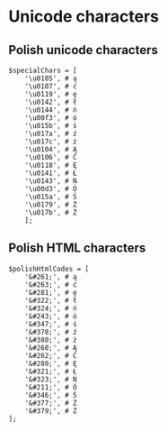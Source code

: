 # Unicode characters

## Polish unicode characters

    $specialChars = [
        '\u0105', # ą
        '\u0107', # ć
        '\u0119', # ę
        '\u0142', # ł
        '\u0144', # ń
        '\u00f3', # ó
        '\u015b', # ś
        '\u017a', # ź
        '\u017c', # ż
        '\u0104', # Ą
        '\u0106', # Ć
        '\u0118', # Ę
        '\u0141', # Ł
        '\u0143', # Ń
        '\u00d3', # Ó
        '\u015a', # Ś
        '\u0179', # Ż
        '\u017b', # Ż
        ];

## Polish HTML characters

    $polishHtmlCodes = [
        '&#261;', # ą
        '&#263;', # ć
        '&#281;', # ę
        '&#322;', # ł
        '&#324;', # ń
        '&#243;', # ó
        '&#347;', # ś
        '&#378;', # ź
        '&#380;', # ż
        '&#260;', # Ą
        '&#262;', # Ć
        '&#280;', # Ę
        '&#321;', # Ł
        '&#323;', # Ń
        '&#211;', # Ó
        '&#346;', # Ś
        '&#377;', # Ż
        '&#379;', # Ż
    ];